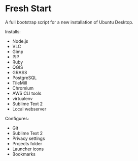# Fresh Start

A full bootstrap script for a new installation of Ubuntu Desktop.

Installs:

* Node.js
* VLC
* Gimp
* PIP
* Ruby
* QGIS
* GRASS
* PostgreSQL
* TileMill
* Chromium
* AWS CLI tools
* virtualenv
* Sublime Text 2
* Local webserver

Configures:

* Git
* Sublime Text 2
* Privacy settings
* Projects folder
* Launcher icons
* Bookmarks
